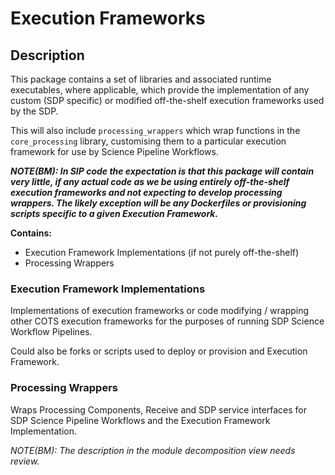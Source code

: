 # Execution Frameworks

## Description

This package contains a set of libraries and associated runtime executables,
where applicable, which provide the implementation of any custom (SDP specific)
or modified off-the-shelf execution frameworks used by the SDP.

This will also include `processing_wrappers` which wrap functions in the 
`core_processing` library, customising them to a particular execution framework
for use by Science Pipeline Workflows.

***NOTE(BM): In SIP code the expectation is that this package will contain
very little, if any actual code as we be using entirely off-the-shelf 
execution frameworks and not expecting to develop processing wrappers.
The likely exception will be any Dockerfiles or provisioning scripts specific
to a given Execution Framework.***

**Contains:**

- Execution Framework Implementations (if not purely off-the-shelf)
- Processing Wrappers

### Execution Framework Implementations

Implementations of execution frameworks or code modifying / wrapping other
COTS execution frameworks for the purposes of running SDP Science Workflow
Pipelines.

Could also be forks or scripts used to deploy or provision and Execution
Framework.

### Processing Wrappers

Wraps Processing Components, Receive and SDP service interfaces for SDP
Science Pipeline Workflows and the Execution Framework Implementation.

*NOTE(BM): The description in the module decomposition view needs review.*
